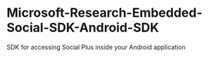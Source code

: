 # Microsoft-Research-Embedded-Social-SDK-Android-SDK
SDK for accessing Social Plus inside your Android application
